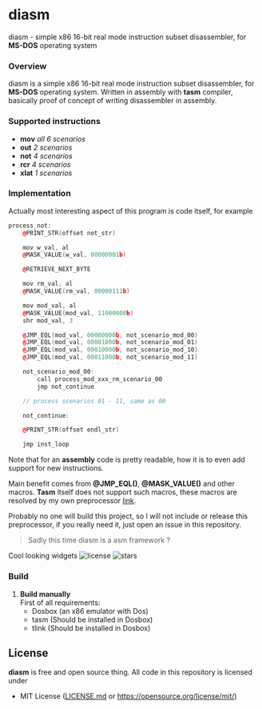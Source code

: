 # diasm
diasm - simple x86 16-bit real mode instruction subset disassembler, for **MS-DOS** operating system

### Overview
diasm is a simple x86 16-bit real mode instruction subset disassembler, for **MS-DOS** operating system. Written in assembly with **tasm** compiler, basically proof of concept of writing disassembler in assembly.

### Supported instructions
- **mov** *all 6 scenarios*
- **out** *2 scenarios*
- **not** *4 scenarios*
- **rcr** *4 scenarios*
- **xlat** *1 scenarios*

### Implementation
Actually most interesting aspect of this program is code itself, for example

```c++
process_not:
    @PRINT_STR(offset not_str)

    mov w_val, al
    @MASK_VALUE(w_val, 00000001b)

    @RETRIEVE_NEXT_BYTE

    mov rm_val, al
    @MASK_VALUE(rm_val, 00000111b)

    mov mod_val, al
    @MASK_VALUE(mod_val, 11000000b)
    shr mod_val, 3

    @JMP_EQL(mod_val, 00000000b, not_scenario_mod_00)
    @JMP_EQL(mod_val, 00001000b, not_scenario_mod_01)
    @JMP_EQL(mod_val, 00010000b, not_scenario_mod_10)
    @JMP_EQL(mod_val, 00011000b, not_scenario_mod_11)

    not_scenario_mod_00:
        call process_mod_xxx_rm_scenario_00
        jmp not_continue

    // process scenarios 01 - 11, same as 00

    not_continue:

    @PRINT_STR(offset endl_str)

    jmp inst_loop
```

Note that for an **assembly** code is pretty readable, how it is to even add support for new instructions. 

Main benefit comes from **@JMP_EQL()**, **@MASK_VALUE()** and other macros. **Tasm** itself does not support such macros, these macros are resolved by my own preprocessor [link](https://github.com/AlexShukel/am08x24arc/tree/main/src/preprocessor). 

Probably no one will build this project, so I will not include or release this preprocessor, if you really need it, just open an issue in this repository.

> Sadly this time diasm is a asm framework ?

Cool looking widgets 
<img src="https://img.shields.io/github/license/Maksasj/blueb.js" alt="license">
  <img src="https://img.shields.io/github/stars/Maksasj/omni_reflector" alt="stars">

### Build
1. **Build manually**<br>
    First of all requirements:
    - Dosbox (an x86 emulator with Dos)
    - tasm (Should be installed in Dosbox) 
    - tlink (Should be installed in Dosbox)
    
## License
**diasm** is free and open source thing. All code in this repository is licensed under
- MIT License ([LICENSE.md](https://github.com/Maksasj/diasm/blob/master/LICENSE.md) or https://opensource.org/license/mit/)